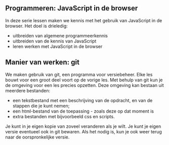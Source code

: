 ## Programmeren: JavaScript in de browser

In deze serie lessen maken we kennis met het gebruik van JavaScript in de browser. Het doel is drieledig:

* uitbreiden van algemene programmeerkennis
* uitbreiden van de kennis van JavaScript
* leren werken met JavaScript in de browser

## Manier van werken: git

We maken gebruik van git, een programma voor versiebeheer. Elke les bouwt voor een groot deel voort op de vorige les. Met behulp van git kun je de omgeving voor een les precies opzetten. Deze omgeving kan bestaan uit meerdere bestanden:

* een tekstbestand met een beschrijving van de opdracht, en van de stappen die je kunt nemen;
* een html-bestand van de toepassing - zoals deze op dat moment is
* extra bestanden met bijvoorbeeld css en scripts.

Je kunt in je eigen kopie van zoveel veranderen als je wilt. Je kunt je eigen versie eventueel ook in git bewaren. Als het nodig is, kun je ook weer terug naar de oorspronkelijke versie.

